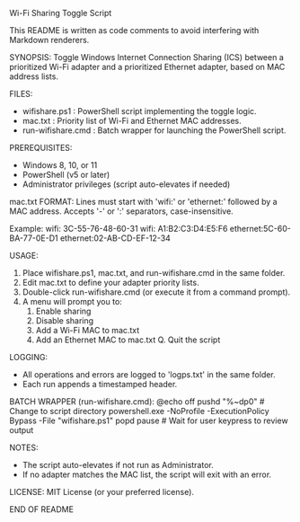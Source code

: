  Wi-Fi Sharing Toggle Script

 This README is written as code comments to avoid interfering with Markdown renderers.

 SYNOPSIS:
   Toggle Windows Internet Connection Sharing (ICS) between a prioritized Wi-Fi adapter
   and a prioritized Ethernet adapter, based on MAC address lists.

 FILES:
   - wifishare.ps1       : PowerShell script implementing the toggle logic.
   - mac.txt             : Priority list of Wi-Fi and Ethernet MAC addresses.
   - run-wifishare.cmd   : Batch wrapper for launching the PowerShell script.

 PREREQUISITES:
   - Windows 8, 10, or 11
   - PowerShell (v5 or later)
   - Administrator privileges (script auto-elevates if needed)

 mac.txt FORMAT:
   Lines must start with 'wifi:' or 'ethernet:' followed by a MAC address.
   Accepts '-' or ':' separators, case-insensitive.

   Example:
     wifi:    3C-55-76-48-60-31
     wifi:    A1:B2:C3:D4:E5:F6
     ethernet:5C-60-BA-77-0E-D1
     ethernet:02-AB-CD-EF-12-34

 USAGE:
   1. Place wifishare.ps1, mac.txt, and run-wifishare.cmd in the same folder.
   2. Edit mac.txt to define your adapter priority lists.
   3. Double-click run-wifishare.cmd (or execute it from a command prompt).
   4. A menu will prompt you to:
        1. Enable sharing
        2. Disable sharing
        3. Add a Wi-Fi MAC to mac.txt
        4. Add an Ethernet MAC to mac.txt
        Q. Quit the script

 LOGGING:
   - All operations and errors are logged to 'logps.txt' in the same folder.
   - Each run appends a timestamped header.

 BATCH WRAPPER (run-wifishare.cmd):
   @echo off
   pushd "%~dp0"     # Change to script directory
   powershell.exe -NoProfile -ExecutionPolicy Bypass -File "wifishare.ps1"
   popd
   pause              # Wait for user keypress to review output

 NOTES:
   - The script auto-elevates if not run as Administrator.
   - If no adapter matches the MAC list, the script will exit with an error.

 LICENSE:
   MIT License (or your preferred license).

 END OF README
